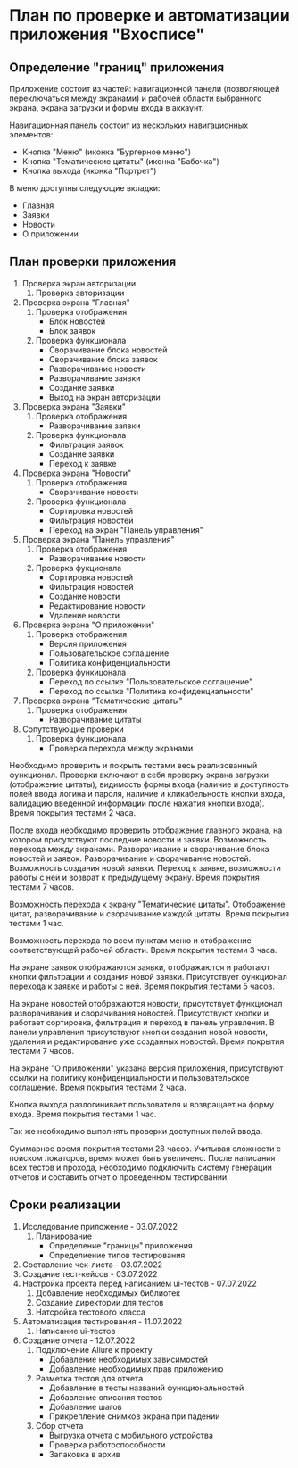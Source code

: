 # План по проверке и автоматизации приложения "Вхосписе"

## Определение "границ" приложения

Приложение состоит из частей: навигационной панели (позволяющей переключаться между экранами) и рабочей области выбранного экрана, экрана загрузки и формы входа в аккаунт.

Навигационная панель состоит из нескольких навигационных элементов:

- Кнопка "Меню" (иконка "Бургерное меню")
- Кнопка "Тематические цитаты" (иконка "Бабочка")
- Кнопка выхода (иконка "Портрет")

В меню доступны следующие вкладки:

- Главная
- Заявки
- Новости
- О приложении

## План проверки приложения

1. Проверка экран авторизации
    1. Проверка авторизации
2. Проверка экрана "Главная"
    1. Проверка отображения
        - Блок новостей
        - Блок заявок
    2. Проверка функционала
        - Сворачивание блока новостей
        - Сворачивание блока заявок
        - Разворачивание новости
        - Разворачивание заявки
        - Создание заявки
        - Выход на экран авторизации
3. Проверка экрана "Заявки"
    1. Проверка отображения
        - Разворачивание заявки
    2. Проверка функционала
        - Фильтрация заявок
        - Создание заявки
        - Переход к заявке
4. Проверка экрана "Новости"
    1. Проверка отображения
        - Сворачивание новости
    2. Проверка функционала
        - Сортировка новостей
        - Фильтрация новостей
        - Переход на экран "Панель управления"
5. Проверка экрана "Панель управления"
    1. Проверка отображения
        - Разворачивание новости
    2. Проверка фукционала
        - Сортировка новостей
        - Фильтрация новостей
        - Создание новости
        - Редактирование новости
        - Удаление новости
6. Проверка экрана "О приложении"
    1. Проверка отображения
        - Версия приложения
        - Пользовательское соглашение
        - Политика конфиденциальности
    2. Проверка функицонала
        - Переход по ссылке "Пользовательское соглашение"
        - Переход по ссылке "Политика конфиденциальности"
7. Проверка экрана "Тематические цитаты"
    1. Проверка отображения
        - Разворачивание цитаты
8. Сопутствующие проверки
    1. Проверка функционала
        - Проверка перехода между экранами

Необходимо проверить и покрыть тестами весь реализованный функционал.
Проверки включают в себя проверку экрана загрузки (отображение цитаты), видимость формы входа (наличие и доступность полей ввода логина и пароля, наличие и кликабельность кнопки входа, валидацию введенной информации после нажатия кнопки входа).
Время покрытия тестами 2 часа.

После входа необходимо проверить отображение главного экрана, на котором присутствуют последние новости и заявки. Возможность перехода между экранами. Разворачивание и сворачивание блока новостей и заявок. Разворачивание и сворачивание новостей. Возможность создания новой заявки. Переход к заявке, возможности работы с ней и возврат к предыдущему экрану. 
Время покрытия тестами 7 часов.

Возможность перехода к экрану "Тематические цитаты". Отображение цитат, разворачивание и сворачивание каждой цитаты.
Время покрытия тестами 1 час.

Возможность перехода по всем пунктам меню и отображение соответствующей рабочей области.
Время покрытия тестами 3 часа.

На экране заявок отображаются заявки, отображаются и работают кнопки фильтрации и создания новой заявки. Присутствует функционал перехода к заявке и работы с ней.
Время покрытия тестами 5 часов.

На экране новостей отображаются новости, присутствует функционал разворачивания и сворачивания новостей. Присутствуют кнопки и работает сортировка, фильтрация и переход в панель управления. В панели управления присутствуют кнопки создания новой новости, удаления и редактирование уже созданных новостей.
Время покрытия тестами 7 часов.

На экране "О приложении" указана версия приложения, присутствуют ссылки на политику конфиденциальности и пользовательское соглашение.
Время покрытия тестами 2 часа.

Кнопка выхода разлогинивает пользователя и возвращает на форму входа.
Время покрытия тестами 1 час.

Так же необходимо выполнять проверки доступных полей ввода.

Суммарное время покрытия тестами 28 часов. Учитывая сложности с поиском локаторов, время может быть увеличено. После написания всех тестов и прохода, необходимо подключить систему генерации отчетов и составить отчет о проведенном тестировании.

## Сроки реализации

1. Исследование приложение - 03.07.2022
    1. Планирование
        - Определение "границы" приложения
        - Определиение типов тестирования
2. Составление чек-листа - 03.07.2022
3. Создание тест-кейсов - 03.07.2022
4. Настройка проекта перед написанием ui-тестов - 07.07.2022
    1. Добавление необходимых библиотек
    2. Создание директории для тестов
    3. Натсройка тестового класса
4. Автоматизация тестирования - 11.07.2022
    1. Написание ui-тестов
5. Создание отчета - 12.07.2022
    1. Подключение Allure к проекту
        - Добавление необходимых зависимостей
        - Добавление необходимых прав приложению
    2. Разметка тестов для отчета
        - Добавление в тесты названий функциональностей
        - Добавление описания тестов
        - Добавление шагов
        - Прикрепление снимков экрана при падении
    3. Сбор отчета
        - Выгрузка отчета с мобильного устройства
        - Проверка работоспособности
        - Запаковка в архив
